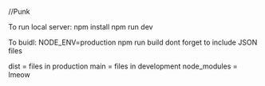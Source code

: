 //Punk

To run local server:
npm install
npm run dev

To buidl:
NODE_ENV=production npm run build
dont forget to include JSON files

dist = files in production
main = files in development
node_modules = lmeow